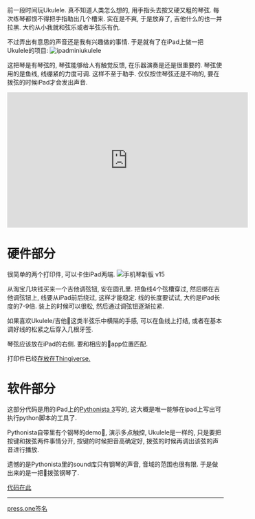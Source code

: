 <!--
.. title: iPad上的琴弦
.. slug: string-on-pad
.. date: 2018-3-20 12:00 UTC+08:00
.. tags: python
.. category: python
.. link:
.. description:
.. type: text
-->

前一段时间玩Ukulele. 真不知道人类怎么想的, 用手指头去按又硬又粗的琴弦. 每次练琴都恨不得把手指勒出几个槽来. 实在是不爽, 于是放弃了, 吉他什么的也一并拉黑. 大约从小我就和弦乐或者半弦乐有仇.

不过弄出有意思的声音还是我有兴趣做的事情. 于是就有了在iPad上做一把Ukulele的项目:
![ipadminiukulele](https://i.loli.net/2018/03/20/5ab08921c906d.gif)

这把琴是有琴弦的, 琴弦能够给人有触觉反馈, 在乐器演奏是还是很重要的. 琴弦使用的是鱼线, 线绷紧的力度可调. 这样不至于勒手. 仅仅按住琴弦还是不响的, 要在拨弦的时候iPad才会发出声音.

<iframe width="560" height="315" src="https://www.youtube.com/embed/w-KjJy7J-Tw" frameborder="0" allow="autoplay; encrypted-media" allowfullscreen></iframe>

<!-- TEASER_END -->

# 硬件部分

很简单的两个打印件, 可以卡住iPad两端.
![手机琴新版 v15](https://i.loli.net/2018/03/20/5ab08b60e5759.png)

从淘宝几块钱买来一个吉他调弦钮, 安在圆孔里. 把鱼线4个弦槽穿过, 然后绑在吉他调弦钮上, 线要从iPad前后绕过, 这样才能稳定. 线的长度要试试, 大约是iPad长度的7-9倍. 装上的时候可以很松, 然后通过调弦钮逐渐拉紧.

如果喜欢Ukulele/吉他这类半弦乐中横隔的手感, 可以在鱼线上打结, 或者在基本调好线的松紧之后穿入几根牙签.

琴弦应该放在iPad的右侧. 要和相应的app位置匹配.

打印件已经[存放在Thingiverse. ](https://www.thingiverse.com/thing:2832687)

# 软件部分

这部分代码是用的iPad上的[Pythonista 3](http://omz-software.com/pythonista/)写的, 这大概是唯一能够在ipad上写出可执行python脚本的工具了.

Pythonista自带里有个钢琴的demo, 演示多点触控, Ukulele是一样的, 只是要把按键和拨弦两件事情分开, 按键的时候把音高确定好, 拨弦的时候再调出该弦的声音进行播放.

遗憾的是Pythonista里的sound库只有钢琴的声音, 音域的范围也很有限. 于是做出来的是一把拨弦钢琴了.

[代码在此](../../../code/iPad-Ukulele/Ukulele.py)












<!-- EOF -->
----
[press.one签名](https://press.one/file/v?s=3bf28f812a1c1308b7942dd424cf4114c7cd2241038b3df453038fcdde5f7561b345a77b2b9879b84cb6ab3601d1bce58f8e31dad3110e79912e1c179209f8811&h=01f31dd17b0af32cca3bc8cdb4c450b59c5c6812749b31c2e4632073cb14dcdb&a=79c1846bc532ec0cf61ad0f1f5604a80a1387aca&f=P1&v=2)
